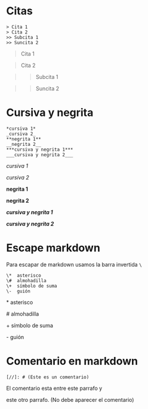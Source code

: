 # Citas

```
> Cita 1
> Cita 2
>> Subcita 1
>> Suncita 2
```

> Cita 1

> Cita 2

>> Subcita 1

>> Suncita 2

# Cursiva y negrita

```
*cursiva 1*	
_cursiva 2_	
**negrita 1**
__negrita 2__	
***cursiva y negrita 1***	
___cursiva y negrita 2___
```

*cursiva 1*	

_cursiva 2_	

**negrita 1**

__negrita 2__	

***cursiva y negrita 1***	

___cursiva y negrita 2___


# Escape markdown

Para escapar de markdown usamos la barra invertida `\`
```
\*  asterisco
\#  almohadilla
\+  símbolo de suma
\-  guión
```

\*  asterisco

\#  almohadilla

\+  símbolo de suma

\-  guión


# Comentario en markdown

```
[//]: # (Este es un comentario)
```
El comentario esta entre este parrafo y

[//]: # (Este es un comentario)

este otro parrafo. (No debe aparecer el comentario)